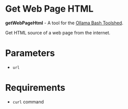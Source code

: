 # Get Web Page HTML

**getWebPageHtml** - A tool for the [Ollama Bash Toolshed](../../).

Get HTML source of a web page from the internet.

# Parameters

- ```url``` 

# Requirements

- ```curl``` command
